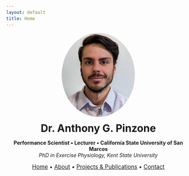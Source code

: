 ```yaml
---
layout: default
title: Home
---
```


<div style="text-align: center; margin-bottom: 2em;">
  <img src="headshot.png" alt="Dr. Anthony G. Pinzone" width="200" style="border-radius: 50%;"><br>

  <h1 style="margin: 0.4em 0 0.2em;">Dr. Anthony G. Pinzone</h1>
  <p><strong>Performance Scientist • Lecturer • California State University of San Marcos</strong><br>
  <em>PhD in Exercise Physiology, Kent State University</em></p>

<div style="text-align:center; font-size: 1.1em; margin-bottom: 1.5em;">
  <a href="/">Home</a> • 
  <a href="/about">About</a> • 
  <a href="/projects">Projects & Publications</a> • 
  <a href="/contact">Contact</a>
</div>
